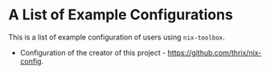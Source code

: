 # A List of Example Configurations

This is a list of example configuration of users using `nix-toolbox`.

* Configuration of the creator of this project - <https://github.com/thrix/nix-config>.
